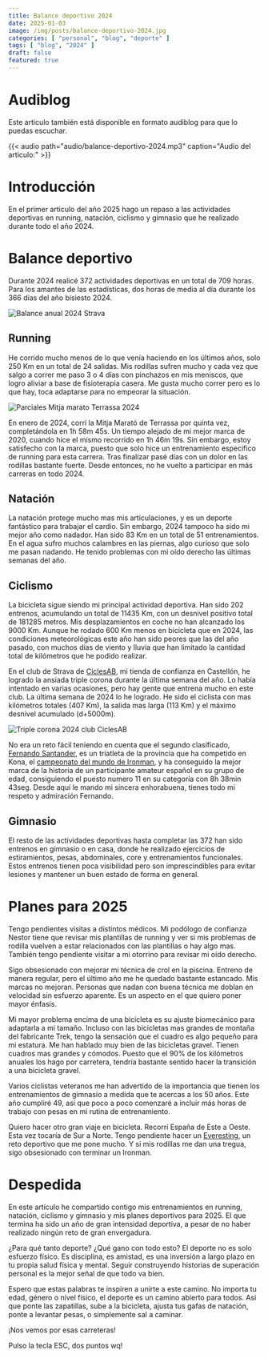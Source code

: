 ```yaml
---
title: Balance deportivo 2024
date: 2025-01-03
image: /img/posts/balance-deportivo-2024.jpg
categories: [ "personal", "blog", "deporte" ]
tags: [ "blog", "2024" ]
draft: false
featured: true
---
```


# Audiblog

Este articulo también está disponible en formato audiblog para que lo puedas escuchar.

{{< audio path="audio/balance-deportivo-2024.mp3" caption="Audio del articulo:" >}}

# Introducción

En el primer articulo del año 2025 hago un repaso a las actividades deportivas en running, natación, ciclismo y gimnasio que he realizado durante todo el año 2024.

# Balance deportivo

Durante 2024 realicé 372 actividades deportivas en un total de 709 horas. Para los amantes de las estadísticas, dos horas de media al día durante los 366 días del año bisiesto 2024.

![Balance anual 2024 Strava](/img/balance-anual-strava-2024.webp)

## Running

He corrido mucho menos de lo que venía haciendo en los últimos años, solo 250 Km en un total de 24 salidas. Mis rodillas sufren mucho y cada vez que salgo a correr me paso 3 o 4 días con pinchazos en mis meniscos, que logro aliviar a base de fisioterapia casera. Me gusta mucho correr pero es lo que hay, toca adaptarse para no empeorar la situación.

![Parciales Mitja marato Terrassa 2024](/img/mitja-marato-terrassa-2024-parciales.webp)

En enero de 2024, corrí la Mitja Marató de Terrassa por quinta vez, completándola en 1h 58m 45s. Un tiempo alejado de mi mejor marca de 2020, cuando hice el mismo recorrido en 1h 46m 19s. Sin embargo, estoy satisfecho con la marca, puesto que solo hice un entrenamiento específico de running para esta carrera. Tras finalizar pasé días con un dolor en las rodillas bastante fuerte. Desde entonces, no he vuelto a participar en más carreras en todo 2024.

## Natación

La natación protege mucho mas mis articulaciones, y es un deporte fantástico para trabajar el cardio. Sin embargo, 2024 tampoco ha sido mi mejor año como nadador. Han sido 83 Km en un total de 51 entrenamientos. En el agua sufro muchos calambres en las piernas, algo curioso que solo me pasan nadando. He tenido problemas con mi oído derecho las últimas semanas del año.

## Ciclismo

La bicicleta sigue siendo mi principal actividad deportiva. Han sido 202 entrenos, acumulando un total de 11435 Km, con un desnivel positivo total de 181285 metros. Mis desplazamientos en coche no han alcanzado los 9000 Km. Aunque he rodado 600 Km menos en bicicleta que en 2024, las condiciones meteorológicas este año han sido peores que las del año pasado, con muchos días de viento y lluvia que han limitado la cantidad total de kilómetros que he podido realizar.

En el club de Strava de [CiclesAB](https://ciclesab.com/), mi tienda de confianza en Castellón, he logrado la ansiada triple corona durante la última semana del año. Lo había intentado en varias ocasiones, pero hay gente que entrena mucho en este club. La última semana de 2024 lo he logrado. He sido el ciclista con mas kilómetros totales (407 Km), la salida mas larga (113 Km) y el máximo desnivel acumulado (d+5000m).

![Triple corona 2024 club CiclesAB](/img/triple-corona-club-ciclesab-2024.webp)

No era un reto fácil teniendo en cuenta que el segundo clasificado, [Fernando Santander](https://triatlonchannel.com/2024/10/27/fernando-santander-lidera-la-actuacion-espanola-con-record-ge-en-kona/), es un triatleta de la provincia que ha competido en Kona, el [campeonato del mundo de Ironman](https://www.ironman.com/im-world-championship-kona), y ha conseguido la mejor marca de la historia de un participante amateur español en su grupo de edad, consiguiendo el puesto numero 11 en su categoría con 8h 38min 43seg. Desde aquí le mando mi sincera enhorabuena, tienes todo mi respeto y admiración Fernando.

## Gimnasio

El resto de las actividades deportivas hasta completar las 372 han sido entrenos en gimnasio o en casa, donde he realizado ejercicios de estiramientos, pesas, abdominales, core y entrenamientos funcionales. Estos entrenos tienen poca visibilidad pero son imprescindibles para evitar lesiones y mantener un buen estado de forma en general.

# Planes para 2025

Tengo pendientes visitas a distintos médicos. Mi podólogo de confianza Nestor tiene que revisar mis plantillas de running y ver si mis problemas de rodilla vuelven a estar relacionados con las plantillas o hay algo mas. También tengo pendiente visitar a mi otorrino para revisar mi oído derecho.

Sigo obsesionado con mejorar mi técnica de crol en la piscina. Entreno de manera regular, pero el último año me he quedado bastante estancado. Mis marcas no mejoran. Personas que nadan con buena técnica me doblan en velocidad sin esfuerzo aparente. Es un aspecto en el que quiero poner mayor énfasis.

Mi mayor problema encima de una bicicleta es su ajuste biomecánico para adaptarla a mi tamaño. Incluso con las bicicletas mas grandes de montaña del fabricante Trek, tengo la sensación que el cuadro es algo pequeño para mi estatura. Me han hablado muy bien de las bicicletas gravel. Tienen cuadros mas grandes y cómodos. Puesto que el 90% de los kilómetros anuales los hago por carretera, tendría bastante sentido hacer la transición a una bicicleta gravel.

Varios ciclistas veteranos me han advertido de la importancia que tienen los entrenamientos de gimnasio a medida que te acercas a los 50 años. Este año cumpliré 49, así que poco a poco comenzaré a incluir más horas de trabajo con pesas en mi rutina de entrenamiento.

Quiero hacer otro gran viaje en bicicleta. Recorrí España de Este a Oeste. Esta vez tocaría de Sur a Norte. Tengo pendiente hacer un [Everesting](https://everesting.com/), un reto deportivo que me pone mucho. Y si mis rodillas me dan una tregua, sigo obsesionado con terminar un Ironman.

# Despedida

En este artículo he compartido contigo mis entrenamientos en running, natación, ciclismo y gimnasio y mis planes deportivos para 2025. El que termina ha sido un año de gran intensidad deportiva, a pesar de no haber realizado ningún reto de gran envergadura.

¿Para qué tanto deporte? ¿Qué gano con todo esto? El deporte no es solo esfuerzo físico. Es disciplina, es amistad, es una inversión a largo plazo en tu propia salud física y mental. Seguir construyendo historias de superación personal es la mejor señal de que todo va bien.

Espero que estas palabras te inspiren a unirte a este camino. No importa tu edad, género o nivel físico, el deporte es un camino abierto para todos. Así que ponte las zapatillas, sube a la bicicleta, ajusta tus gafas de natación, ponte a levantar pesas, o simplemente sal a caminar.

¡Nos vemos por esas carreteras!

Pulso la tecla ESC, dos puntos wq!
